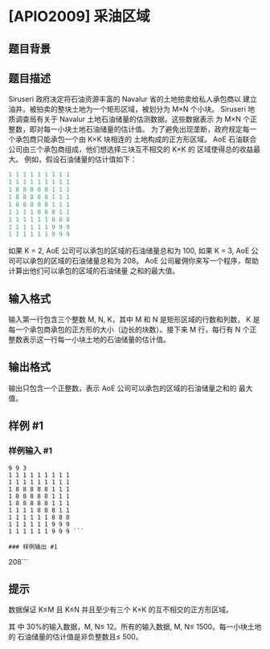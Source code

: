 # [APIO2009] 采油区域

## 题目背景



## 题目描述

Siruseri 政府决定将石油资源丰富的 Navalur 省的土地拍卖给私人承包商以 建立油井。被拍卖的整块土地为一个矩形区域，被划分为 M×N 个小块。 Siruseri 地质调查局有关于 Navalur 土地石油储量的估测数据。这些数据表示 为 M×N 个正整数，即对每一小块土地石油储量的估计值。 为了避免出现垄断，政府规定每一个承包商只能承包一个由 K×K 块相连的 土地构成的正方形区域。 AoE 石油联合公司由三个承包商组成，他们想选择三块互不相交的 K×K 的 区域使得总的收益最大。 例如，假设石油储量的估计值如下：

```cpp
1 1 1 1 1 1 1 1 1 
1 1 1 1 1 1 1 1 1 
1 8 8 8 8 8 1 1 1 
1 8 8 8 8 8 1 1 1 
1 8 8 8 8 8 1 1 1 
1 1 1 1 8 8 8 1 1 
1 1 1 1 1 1 8 8 8 
1 1 1 1 1 1 9 9 9 
1 1 1 1 1 1 9 9 9 
```
如果 K = 2, AoE 公司可以承包的区域的石油储量总和为 100, 如果 K = 3, AoE 公司可以承包的区域的石油储量总和为 208。 AoE 公司雇佣你来写一个程序，帮助计算出他们可以承包的区域的石油储量 之和的最大值。


## 输入格式

输入第一行包含三个整数 M, N, K，其中 M 和 N 是矩形区域的行数和列数， K 是每一个承包商承包的正方形的大小（边长的块数）。接下来 M 行，每行有 N 个正整数表示这一行每一小块土地的石油储量的估计值。


## 输出格式

输出只包含一个正整数，表示 AoE 公司可以承包的区域的石油储量之和的 最大值。


## 样例 #1

### 样例输入 #1
```
9 9 3
1 1 1 1 1 1 1 1 1 
1 1 1 1 1 1 1 1 1 
1 8 8 8 8 8 1 1 1 
1 8 8 8 8 8 1 1 1 
1 8 8 8 8 8 1 1 1 
1 1 1 1 8 8 8 1 1 
1 1 1 1 1 1 8 8 8 
1 1 1 1 1 1 9 9 9 
1 1 1 1 1 1 9 9 9 ```

### 样例输出 #1

```
208```

## 提示

数据保证 K≤M 且 K≤N 并且至少有三个 K×K 的互不相交的正方形区域。

其 中 30%的输入数据，M, N≤ 12。所有的输入数据, M, N≤ 1500。每一小块土地的 石油储量的估计值是非负整数且≤ 500。

